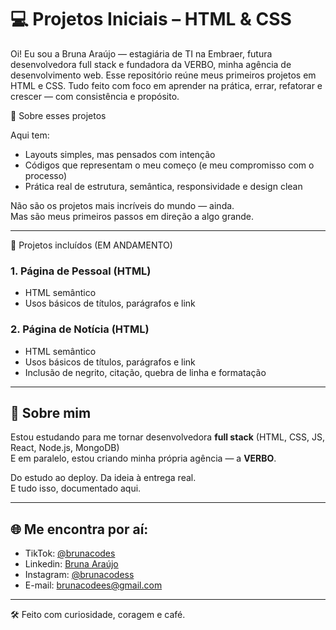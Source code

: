# 💻 Projetos Iniciais – HTML & CSS

Oi! Eu sou a Bruna Araújo — estagiária de TI na Embraer, futura desenvolvedora full stack e fundadora da VERBO, minha agência de desenvolvimento web.
Esse repositório reúne meus primeiros projetos em HTML e CSS. Tudo feito com foco em aprender na prática, errar, refatorar e crescer — com consistência e propósito.

🌟 Sobre esses projetos

Aqui tem:
- Layouts simples, mas pensados com intenção
- Códigos que representam o meu começo (e meu compromisso com o processo)
- Prática real de estrutura, semântica, responsividade e design clean

Não são os projetos mais incríveis do mundo — ainda.  
Mas são meus primeiros passos em direção a algo grande.

---

📁 Projetos incluídos (EM ANDAMENTO)

### 1. Página de Pessoal (HTML)
- HTML semântico
- Usos básicos de títulos, parágrafos e link

### 2. Página de Notícia (HTML)
- HTML semântico
- Usos básicos de títulos, parágrafos e link
- Inclusão de negrito, citação, quebra de linha e formatação

---

## 🧠 Sobre mim

Estou estudando para me tornar desenvolvedora **full stack** (HTML, CSS, JS, React, Node.js, MongoDB)  
E em paralelo, estou criando minha própria agência — a **VERBO**.

Do estudo ao deploy. Da ideia à entrega real.  
E tudo isso, documentado aqui.

---

## 🌐 Me encontra por aí:

- TikTok: [@brunacodes](https://tiktok.com/@brunacodes)
- Linkedin: [Bruna Araújo](https://www.linkedin.com/in/bruna-ara%C3%BAjo-8b0b0a305/)
- Instagram: [@brunacodess](https://instagram.com/brunacodess)
- E-mail: brunacodees@gmail.com

---
🛠️ Feito com curiosidade, coragem e café.

